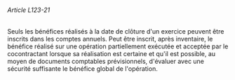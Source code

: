 ###### Article L123-21

Seuls les bénéfices réalisés à la date de clôture d'un exercice peuvent être inscrits dans les comptes annuels. Peut être inscrit, après inventaire, le bénéfice réalisé sur une opération partiellement exécutée et acceptée par le cocontractant lorsque sa réalisation est certaine et qu'il est possible, au moyen de documents comptables prévisionnels, d'évaluer avec une sécurité suffisante le bénéfice global de l'opération.

